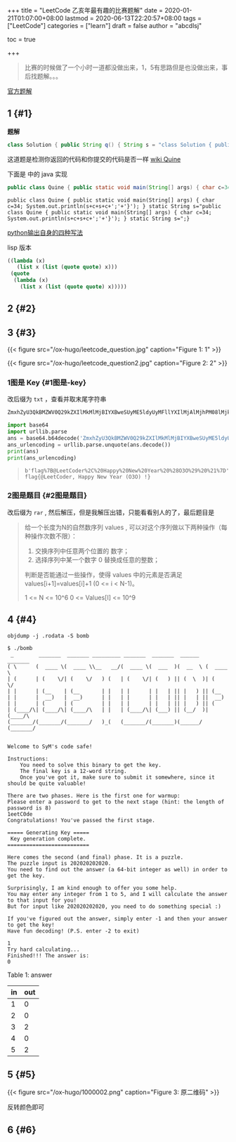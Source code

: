 +++
title = "LeetCode 乙亥年最有趣的比赛题解"
date = 2020-01-21T01:07:00+08:00
lastmod = 2020-06-13T22:20:57+08:00
tags = ["LeetCode"]
categories = ["learn"]
draft = false
author = "abcdlsj"

toc = true

+++

> 比赛的时候做了一个小时一道都没做出来，1，5有思路但是也没做出来，事后找题解。。。

<!--more-->

[官方题解](https://leetcode-cn.com/circle/discuss/P05J24/)


## 1 {#1}

**题解**

```java
class Solution { public String q() { String s = "class Solution { public String q() { String s =  return s.substring(0,48)+(char)(1+'!')+s+(char)(1+'!')+';'+s.substring(48);}}"; return s.substring(0,48)+(char)(1+'!')+s+(char)(1+'!')+';'+s.substring(48);}}
```

这道题是检测你返回的代码和你提交的代码是否一样
[wiki Quine](https://en.wikipedia.org/wiki/Quine%5F(computing))

下面是 <a id="org7791e5d"></a> 中的 java 实现

```java
public class Quine { public static void main(String[] args) { char c=34; System.out.println(s+c+s+c+';'+'}'); } static String s="public class Quine { public static void main(String[] args) { char c=34; System.out.println(s+c+s+c+';'+'}'); } static String s=";}
```

```nil
public class Quine { public static void main(String[] args) { char c=34; System.out.println(s+c+s+c+';'+'}'); } static String s="public class Quine { public static void main(String[] args) { char c=34; System.out.println(s+c+s+c+';'+'}'); } static String s=";}
```

[python输出自身的四种写法](https://zhuanlan.zhihu.com/p/34882073)

lisp 版本

```scheme
((lambda (x)
   (list x (list (quote quote) x)))
 (quote
  (lambda (x)
	(list x (list (quote quote) x)))))
```


## 2 {#2}


## 3 {#3}

{{< figure src="/ox-hugo/leetcode_question.jpg" caption="Figure 1: 1" >}}

{{< figure src="/ox-hugo/leetcode_question2.jpg" caption="Figure 2: 2" >}}


### 1图是 Key {#1图是-key}

改后缀为 `txt` ，查看并取末尾字符串

```txt
ZmxhZyU3QkBMZWV0Q29kZXIlMkMlMjBIYXBweSUyME5ldyUyMFllYXIlMjAlMjhPM08lMjklMjAlMjElN0Q
```

```python
import base64
import urllib.parse
ans = base64.b64decode('ZmxhZyU3QkBMZWV0Q29kZXIlMkMlMjBIYXBweSUyME5ldyUyMFllYXIlMjAlMjhPM08lMjklMjAlMjElN0Q=')
ans_urlencoding = urllib.parse.unquote(ans.decode())
print(ans)
print(ans_urlencoding)
```

> ```text
> b'flag%7B@LeetCoder%2C%20Happy%20New%20Year%20%28O3O%29%20%21%7D'
> flag{@LeetCoder, Happy New Year (O3O) !}
> ```


### 2图是题目 {#2图是题目}

改后缀为 `rar` , 然后解压，但是我解压出错，只能看看别人的了，最后题目是

> 给一个长度为N的自然数序列 values ,  可以对这个序列做以下两种操作（每种操作次数不限）：
>
> 1.  交换序列中任意两个位置的 数字；
> 2.  选择序列中某一个数字 0 替换成任意的整数；
>
> 判断是否能通过一些操作，使得 values 中的元素是否满足 values[i+1]=values[i]+1  (0 <= i < N-1)。
>
> 1 <=  N <= 10^6
> 0 <= Values[I] <= 10^9


## 4 {#4}

````shell
objdump -j .rodata -S bomb
````

````nil
$ ./bomb
 _        _______  _______ _________ _______  _______  ______   _______
( \      (  ____ \(  ____ \\__   __/(  ____ \(  ___  )(  __  \ (  ____ \
| (      | (    \/| (    \/   ) (   | (    \/| (   ) || (  \  )| (    \/
| |      | (__    | (__       | |   | |      | |   | || |   ) || (__
| |      |  __)   |  __)      | |   | |      | |   | || |   | ||  __)
| |      | (      | (         | |   | |      | |   | || |   ) || (
| (____/\| (____/\| (____/\   | |   | (____/\| (___) || (__/  )| (____/\
(_______/(_______/(_______/   )_(   (_______/(_______)(______/ (_______/


Welcome to SyM's code safe!

Instructions:
	You need to solve this binary to get the key.
	The final key is a 12-word string.
	Once you've got it, make sure to submit it somewhere, since it should be quite valuable!

There are two phases. Here is the first one for warmup:
Please enter a password to get to the next stage (hint: the length of password is 8)
1eetC0de
Congratulations! You've passed the first stage.

===== Generating Key =====
 Key generation complete.
==========================

Here comes the second (and final) phase. It is a puzzle.
The puzzle input is 202020202020.
You need to find out the answer (a 64-bit integer as well) in order to get the key.

Surprisingly, I am kind enough to offer you some help.
You may enter any integer from 1 to 5, and I will calculate the answer to that input for you!
But for input like 202020202020, you need to do something special :)

If you've figured out the answer, simply enter -1 and then your answer to get the key!
Have fun decoding! (P.S. enter -2 to exit)

1
Try hard calculating...
Finished!!! The answer is:
0
````

<div class="table-caption">
  <span class="table-number">Table 1</span>:
  answer
</div>

| in | out |
|----|-----|
| 1  | 0   |
| 2  | 0   |
| 3  | 2   |
| 4  | 0   |
| 5  | 2   |


## 5 {#5}

{{< figure src="/ox-hugo/1000002.png" caption="Figure 3: 原二维码" >}}

反转颜色即可


## 6 {#6}

